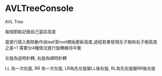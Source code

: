 # AVLTreeConsole
AVL Tree

每個節點記錄自己當前高度

當進行插入刪除動作由leaf至root開始更新高度,過程若果發現左子樹和右子樹高度之差>1 需要分4種情況進行旋轉維持平衡

左旋為逆時針轉, 右旋為順時針轉

LL 為一次右旋, RR 為一次左旋, LR為先左旋變LL後右旋, RL為先右旋變RR後左旋
